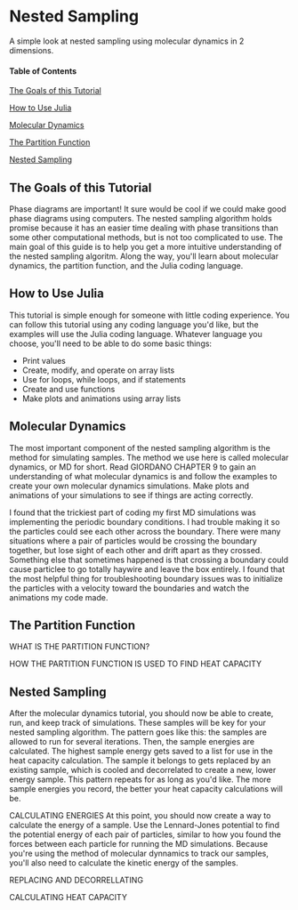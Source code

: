 # Nested Sampling

A simple look at nested sampling using molecular dynamics in 2 dimensions.


#### Table of Contents
[The Goals of this Tutorial](#the-goals-of-this-tutorial)

[How to Use Julia](#how-to-use-julia)

[Molecular Dynamics](#molecular-dynamics)

[The Partition Function](#the-partition-function)

[Nested Sampling](#nested-sampling)


## The Goals of this Tutorial

Phase diagrams are important! It sure would be cool if we could make good phase diagrams using computers.
The nested sampling algorithm holds promise because it has an easier time dealing with phase transitions than 
some other computational methods, but is not too complicated to use. The main goal of this guide is to help you 
get a more intuitive understanding of the nested sampling algoritm. Along the way, you'll learn about molecular
dynamics, the partition function, and the Julia coding language.

## How to Use Julia

This tutorial is simple enough for someone with little coding experience. You can follow this tutorial using any 
coding language you'd like, but the examples will use the Julia coding language. Whatever language you choose, 
you'll need to be able to do some basic things:
* Print values
* Create, modify, and operate on array lists
* Use for loops, while loops, and if statements 
* Create and use functions
* Make plots and animations using array lists

## Molecular Dynamics

The most important component of the nested sampling algorithm is the method for simulating samples. The method
we use here is called molecular dynamics, or MD for short. Read GIORDANO CHAPTER 9 to gain an understanding of 
what molecular dynamics is and follow the examples to create your own molecular dynamics simulations. Make plots
and animations of your simulations to see if things are acting correctly.

I found that the trickiest part of coding my first MD simulations was implementing the periodic boundary conditions.
I had trouble making it so the particles could see each other across the boundary. There were many situations where
a pair of particles would be crossing the boundary together, but lose sight of each other and drift apart as they 
crossed. Something else that sometimes happened is that crossing a boundary could cause particlee to go totally
haywire and leave the box entirely. I found that the most helpful thing for troubleshooting boundary issues was to
initialize the particles with a velocity toward the boundaries and watch the animations my code made.

## The Partition Function

WHAT IS THE PARTITION FUNCTION?

HOW THE PARTITION FUNCTION IS USED TO FIND HEAT CAPACITY

## Nested Sampling

After the molecular dynamics tutorial, you should now be able to create, run, and keep track of simulations. These 
samples will be key for your nested sampling algorithm. The pattern goes like this: the samples are allowed to run
for several iterations. Then, the sample energies are calculated. The highest sample energy gets saved to a list for
use in the heat capacity calculation. The sample it belongs to gets replaced by an existing sample, which is cooled 
and decorrelated to create a new, lower energy sample. This pattern repeats for as long as you'd like. The more
sample energies you record, the better your heat capacity calculations will be.

CALCULATING ENERGIES
At this point, you should now create a way to calculate the energy of a sample. Use the Lennard-Jones potential to 
find the potential energy of each pair of particles, similar to how you found the forces between each particle for 
running the MD simulations. Because you're using the method of molecular dynnamics to track our samples, you'll also
need to calculate the kinetic energy of the samples.

REPLACING AND DECORRELLATING

CALCULATING HEAT CAPACITY
